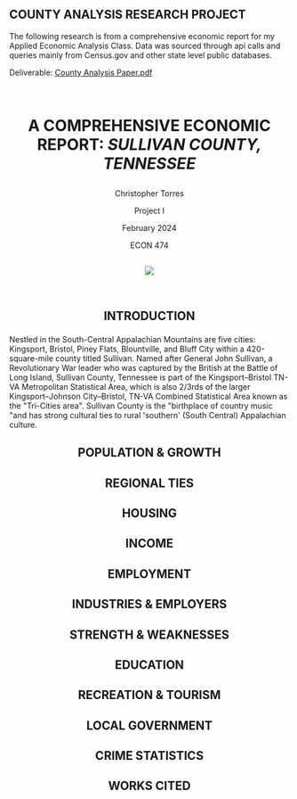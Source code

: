 ## COUNTY ANALYSIS RESEARCH PROJECT

The following research is from a comprehensive economic report for my Applied Economic Analysis Class. Data was sourced through api calls and queries mainly from Census.gov and other state level public databases.

Deliverable: [County Analysis Paper.pdf](https://github.com/user-attachments/files/15888005/County.Analysis.Paper.pdf)

&nbsp;
# <p align="center"> A COMPREHENSIVE ECONOMIC REPORT: *SULLIVAN COUNTY, TENNESSEE*

<p align="center">Christopher Torres
<p align="center">Project I
<p align="center">February 2024
<p align="center">ECON 474

## 
<p align="center">
  <img src="https://github.com/CTorresKnox/Technical-Portfolio/assets/144376690/ac18207a-7289-4ff4-b894-1da5af233288"/>
</p>
 &nbsp; 
 
## <p align="center"> INTRODUCTION
Nestled in the South-Central Appalachian Mountains are five cities: Kingsport, Bristol, Piney Flats, Blountville, and Bluff City within a 420-square-mile county titled Sullivan. Named after General John Sullivan, a Revolutionary War leader who was captured by the British at the Battle of Long Island, Sullivan County, Tennessee is part of the Kingsport–Bristol TN-VA Metropolitan Statistical Area, which is also 2/3rds of the larger Kingsport–Johnson City–Bristol, TN-VA Combined Statistical Area known as the "Tri-Cities area". Sullivan County is the "birthplace of country music "and has strong cultural ties to rural 'southern' (South Central) Appalachian culture.

## <p align="center"> POPULATION & GROWTH


## <p align="center"> REGIONAL TIES


## <p align="center"> HOUSING


## <p align="center"> INCOME


## <p align="center"> EMPLOYMENT


## <p align="center"> INDUSTRIES & EMPLOYERS


## <p align="center"> STRENGTH & WEAKNESSES


## <p align="center"> EDUCATION


## <p align="center"> RECREATION & TOURISM


## <p align="center"> LOCAL GOVERNMENT


## <p align="center"> CRIME STATISTICS 


## <p align="center"> WORKS CITED

